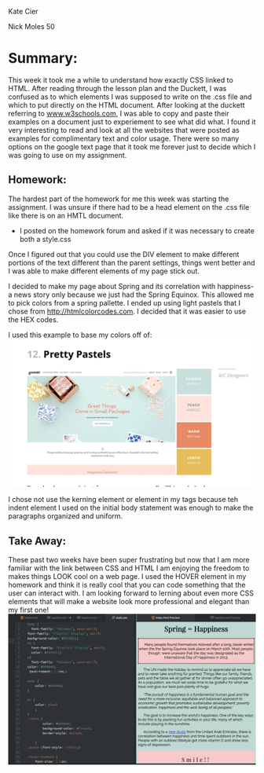 Kate Cier
<p>Nick Moles 50 </p>

# Summary:
This week it took me a while to understand how exactly CSS linked to HTML.  After reading through the lesson plan and the Duckett, I was confused as to which elements I was supposed to write on the .css file and which to put directly on the HTML document.  After looking at the duckett referring to www.w3schools.com, I was able to copy and paste their examples on a document just to experiement to see what did what.  I found it very interesting to read and look at all the websites that were posted as examples for complimentary text and color usage. There were so many options on the google text page that it took me forever just to decide which I was going to use on my assignment.

## Homework:
The hardest part of the homework for me this week was starting the assignment.  I was unsure if there had to be a head element on the .css file like there is on an HMTL document.
* I posted on the homework forum and asked if it was necessary to create both a style.css

Once I figured out that you could use the DIV element to make different portions of the text different than the parent settings, things went better and I was able to make different elements of my page stick out.

I decided to make my page about Spring and its correlation with happiness- a news story only because we just had the Spring Equinox.  This allowed me to pick colors from a spring pallette.  I ended up using light pastels that I chose from http://htmlcolorcodes.com.  I decided that it was easier to use the HEX codes.

I used this example to base my colors off of:
![Image](images/colors.png)

I chose not use the kerning element or element in my tags because teh indent element I used on the initial body statement was enough to make the paragraphs organized and uniform.



## Take Away:
These past two weeks have been super frustrating but now that I am more familiar with the link between CSS and HTML I am enjoying the freedom to makes things LOOK cool on a web page.  I used the HOVER element in my homework and think it is really cool that you can code something that the user can interact with.  I am looking forward to lerning about even more CSS elements that will make a website look more professional and elegant than my first one!
![Image](images/homework.png)
